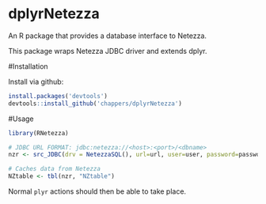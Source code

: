 # dplyrNetezza

An R package that provides a database interface to Netezza.

This package wraps Netezza JDBC driver and extends dplyr.

#Installation

Install via github:

```R
install.packages('devtools')
devtools::install_github('chappers/dplyrNetezza')
```

#Usage

```R
library(RNetezza)

# JDBC URL FORMAT: jdbc:netezza://<host>:<port>/<dbname>
nzr <- src_JDBC(drv = NetezzaSQL(), url=url, user=user, password=password)

# Caches data from Netezza
NZtable <- tbl(nzr, "NZtable")
```

Normal `plyr` actions should then be able to take place.


